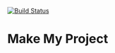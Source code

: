[![Build Status](https://travis-ci.org/PlayMa256/mmp.svg?branch=master)](https://travis-ci.org/PlayMa256/mmp)

# Make My Project
